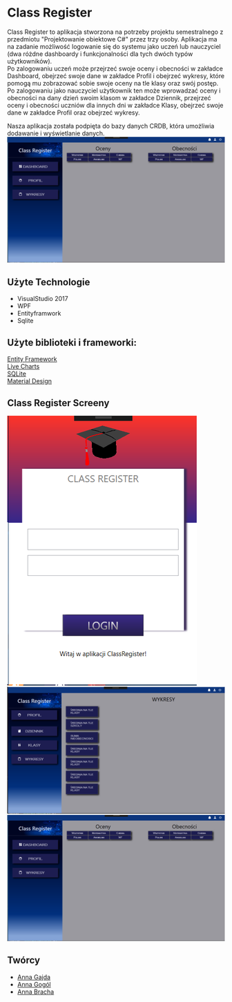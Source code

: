 <h1 id="opis">Class Register</h1>
Class Register to aplikacja stworzona na potrzeby projektu semestralnego z przedmiotu "Projektowanie obiektowe C#" przez trzy osoby. 
Aplikacja ma na zadanie możliwość logowanie się do systemu jako uczeń lub nauczyciel (dwa różdne dashboardy i funkcjonalności dla tych dwóch typów użytkowników).<br>
Po zalogowaniu uczeń może przejrzeć swoje oceny i obecności w zakładce Dashboard, obejrzeć swoje dane w zakładce Profil i obejrzeć wykresy, które pomogą mu zobrazować sobie swoje oceny na tle klasy oraz swój postęp.<br>
Po zalogowaniu jako nauczyciel użytkownik ten może wprowadzać oceny i obecności na dany dzień swoim klasom w zakładce Dziennik, przejrzeć oceny i obecności uczniów dla innych dni w zakładce Klasy, obejrzeć swoje dane w zakładce Profil oraz obejrzeć wykresy.<br>

Nasza aplikacja została podpięta do bazy danych CRDB, która umożliwia dodawanie i wyświetlanie danych. 
![Optional Text](Screeny/3.png)
<br>
## Użyte Technologie
* VisualStudio 2017<br>
* WPF<br>
* Entityframwork<br>
* Sqlite<br>

## Użyte biblioteki i frameworki:
[Entity Framework](https://github.com/aspnet/EntityFrameworkCore)<br>
[Live Charts](https://lvcharts.net/)<br>
[SQLite](https://github.com/mackyle/sqlite)<br>
[Material Design](https://github.com/MaterialDesignInXAML/MaterialDesignInXamlToolkit)<br>

<h2 id="screeny">Class Register Screeny</h1>

![Optional Text](Screeny/1.png)
![Optional Text](Screeny/2.png)
![Optional Text](Screeny/3.png)

<h2>Twórcy</h2>

* [Anna Gajda](https://github.com/Ojamenustik)<br>
* [Anna Gogól](https://github.com/anng96)<br>
* [Anna Bracha](https://github.com/silverdiamond45)<br>
